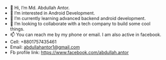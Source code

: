 - 👋 Hi, I’m Md. Abdullah Antor.
- 👀 I’m interested in Android Development.
- 🌱 I’m currently learning advanced backend android development.
- 💞️ I’m looking to collaborate with a tech company to build some cool things. 
- 📫 You can reach me by my phone or email. I am also active in facebook.
- Cell: +8801757435461
- Email: abdullahantor1@gmail.com
- Fb profile link: https://www.facebook.com/abdullah.antor

